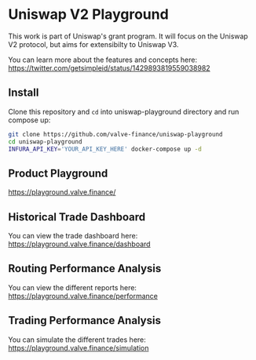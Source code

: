 # Uniswap V2 Playground
This work is part of Uniswap's grant program. It will focus on the Uniswap V2 protocol, but aims for extensibilty to Uniswap V3.

You can learn more about the features and concepts here: https://twitter.com/getsimpleid/status/1429893819559038982

## Install
Clone this repository and `cd` into uniswap-playground directory and run compose up:
```bash
git clone https://github.com/valve-finance/uniswap-playground
cd uniswap-playground
INFURA_API_KEY='YOUR_API_KEY_HERE' docker-compose up -d
```

## Product Playground
https://playground.valve.finance/

## Historical Trade Dashboard

You can view the trade dashboard here: https://playground.valve.finance/dashboard

## Routing Performance Analysis

You can view the different reports here: https://playground.valve.finance/performance

## Trading Performance Analysis

You can simulate the different trades here: https://playground.valve.finance/simulation
